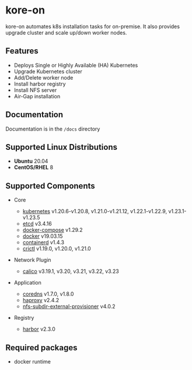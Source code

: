 # kore-on

kore-on automates k8s installation tasks for on-premise.
It also provides upgrade cluster and scale up/down worker nodes.

## Features
- Deploys Single or Highly Available (HA) Kubernetes
- Upgrade Kubernetes cluster
- Add/Delete worker node
- Install harbor registry
- Install NFS server
- Air-Gap installation

## Documentation

Documentation is in the `/docs` directory

## Supported Linux Distributions

- **Ubuntu** 20.04
- **CentOS/RHEL** 8

## Supported Components

- Core
  - [kubernetes](https://github.com/kubernetes/kubernetes/tree/master/CHANGELOG) v1.20.6-v1.20.8, v1.21.0-v1.21.12, v1.22.1-v1.22.9, v1.23.1-v1.23.5
  - [etcd](https://github.com/etcd-io/etcd/releases) v3.4.16
  - [docker-compose](https://github.com/docker/compose/releases) v1.29.2  
  - [docker](https://www.docker.com/) v19.03.15
  - [containerd](https://containerd.io/) v1.4.3
  - [crictl](https://github.com/kubernetes-sigs/cri-tools) v1.19.0, v1.20.0, v1.21.0
  
- Network Plugin
  - [calico](https://github.com/projectcalico/calico/releases) v3.19.1, v3.20, v3.21, v3.22, v3.23
  
- Application
  - [coredns](https://github.com/coredns/coredns) v1.7.0, v1.8.0
  - [haproxy](https://hub.docker.com/_/haproxy?tab=tags&page=1&ordering=last_updated) v2.4.2  
  - [nfs-subdir-external-provisioner](https://github.com/kubernetes-sigs/nfs-subdir-external-provisioner/releases) v4.0.2  
  
- Registry
  - [harbor](https://github.com/goharbor/harbor/releases) v2.3.0
  
## Required packages
 * docker runtime

## 
